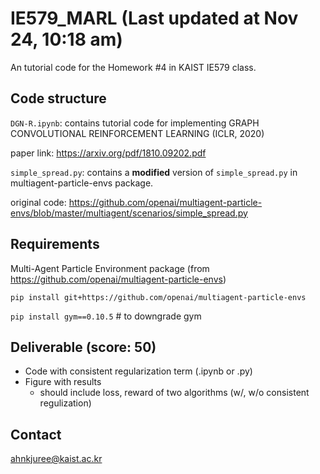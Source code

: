 # IE579_MARL (Last updated at Nov 24, 10:18 am)

An tutorial code for the Homework #4 in KAIST IE579 class.

## Code structure
`DGN-R.ipynb`: contains tutorial code for implementing GRAPH CONVOLUTIONAL REINFORCEMENT LEARNING (ICLR, 2020)

paper link: https://arxiv.org/pdf/1810.09202.pdf

`simple_spread.py`: contains a **modified** version of `simple_spread.py` in multiagent-particle-envs package.

original code: https://github.com/openai/multiagent-particle-envs/blob/master/multiagent/scenarios/simple_spread.py


## Requirements
Multi-Agent Particle Environment package (from https://github.com/openai/multiagent-particle-envs)

`pip install git+https://github.com/openai/multiagent-particle-envs`

`pip install gym==0.10.5` # to downgrade gym

## Deliverable (score: 50)

- Code with consistent regularization term (.ipynb or .py)
- Figure with results
   - should include loss, reward of two algorithms (w/, w/o consistent regulization)


## Contact

ahnkjuree@kaist.ac.kr
